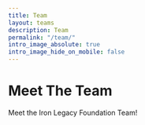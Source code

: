 ```yaml
---
title: Team
layout: teams
description: Team
permalink: "/team/"
intro_image_absolute: true
intro_image_hide_on_mobile: false
---
```


# Meet The Team
Meet the Iron Legacy Foundation Team! 